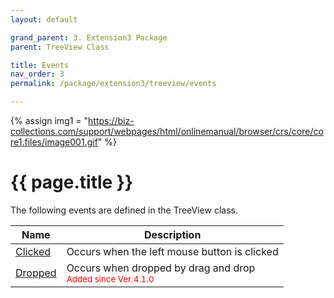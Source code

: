 ```yaml
---
layout: default

grand_parent: 3. Extension3 Package
parent: TreeView Class

title: Events
nav_order: 3
permalink: /package/extension3/treeview/events

---
```

{% assign img1 = "https://biz-collections.com/support/webpages/html/onlinemanual/browser/crs/core/core1.files/image001.gif" %}


# {{ page.title }}

The following events are defined in the TreeView class.

|Name     | Description |
|---------|-------------|
|[Clicked](/package/extension3/treeview/events/clicked) |Occurs when the left mouse button is clicked|
|[Dropped](/package/extension3/treeview/events/dropped) |Occurs when dropped by drag and drop<br><small><span style="color:red">Added since Ver.4.1.0</span></small>|